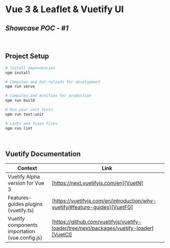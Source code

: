 # Vue 3 & Leaflet & Vuetify UI
## _Showcase POC - #1_
&nbsp;

## Project Setup

``` bash
# Install dependencies
npm install

# Compiles and hot-reloads for development
npm run serve

# Compiles and minifies for production
npm run build

# Run your unit tests
npm run test:unit

# Lints and fixes files
npm run lint
```
&nbsp;
## Vuetify Documentation


| Context | Link |
| ------ | ------ |
| Vuetify Alpha version for Vue 3 | [https://next.vuetifyjs.com/en][VuetN] |
| Features-guides plugins (vuetify.ts) | [https://vuetifyjs.com/en/introduction/why-vuetify/#feature-guides][VuetFG] |
| Vuetify components importation (vue.config.js) | [https://github.com/vuetifyjs/vuetify-loader/tree/next/packages/vuetify-loader][VuetCI] |


[//]: # (These are reference links used in the body of this note and get stripped out when the markdown processor does its job. There is no need to format nicely because it shouldn't be seen. Thanks SO - http://stackoverflow.com/questions/4823468/store-comments-in-markdown-syntax)

   [VuetN]: <https://next.vuetifyjs.com/en>
   [VuetFG]: <https://vuetifyjs.com/en/introduction/why-vuetify/#feature-guides>
   [VuetCI]: <https://github.com/vuetifyjs/vuetify-loader/tree/next/packages/vuetify-loader>
